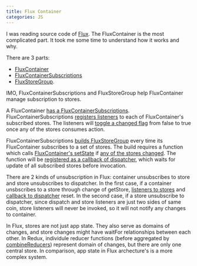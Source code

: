 ```yaml
---
title: Flux Container
categories: JS
---
```

I was reading source code of [Flux](https://github.com/facebook/flux).
The FluxContainer is the most complicated part.
It took me some time to understand how it works and why.

There are 3 parts:

- [FluxContainer](https://github.com/facebook/flux/blob/master/src/container/FluxContainer.js)
- [FluxContainerSubscriptions](https://github.com/facebook/flux/blob/master/src/container/FluxContainerSubscriptions.js)
- [FluxStoreGroup](https://github.com/facebook/flux/blob/master/src/FluxStoreGroup.js).

IMO, FluxContainerSubscriptions and FluxStoreGroup help FluxContainer manage subscription to stores.

A FluxContainer [has a FluxContainerSubscriptions](https://github.com/facebook/flux/blob/master/src/container/FluxContainer.js#L133).
FluxContainerSubscriptions [registers listeners](https://github.com/facebook/flux/blob/master/src/container/FluxContainerSubscriptions.js#L63)
to each of FluxContainer's subscribed stores.
The listeners will [toggle a changed flag](https://github.com/facebook/flux/blob/master/src/container/FluxContainerSubscriptions.js#L62)
from false to true once any of the stores consumes action.

FluxContainerSubscriptions [builds FluxStoreGroup](https://github.com/facebook/flux/blob/master/src/container/FluxContainerSubscriptions.js#L77)
every time its FluxContainer subscribes to a set of stores.
The build requires a function
which calls [FluxContainer's setState](https://github.com/facebook/flux/blob/master/src/container/FluxContainer.js#L135)
if [any of the stores changed](https://github.com/facebook/flux/blob/master/src/container/FluxContainerSubscriptions.js#L66).
The function will be [registered as a callback of dispatcher](https://github.com/facebook/flux/blob/master/src/FluxStoreGroup.js#L37),
which waits for update of all subscribed stores before invocation.

There are 2 kinds of unsubscription in Flux: container unsubscribes to store
and store unsubscribes to dispatcher.
In the first case, if a container unsbscribes to a store through change of getStore,
[listeners to stores](https://github.com/facebook/flux/blob/master/src/container/FluxContainerSubscriptions.js#L49) and
[callback to dispatcher](https://github.com/facebook/flux/blob/master/src/container/FluxContainerSubscriptions.js#L50)
reset.
In the second case, if a store unsubscribe to dispatcher,
since dispatch and store listeners are just two sides of same coin, store listeners will never be invoked,
so it will not notify any changes to container.

In Flux, stores are not just app state. They also serve as domains of changes,
and store changes might have waitFor relationships between each other.
In Redux, individule reducer functions (before aggregated by [combineReducers](https://redux.js.org/api/combinereducers))
represent domain of changes, but there are only one central store.
In comparison, app state in Flux archecture's is a more complex system.
